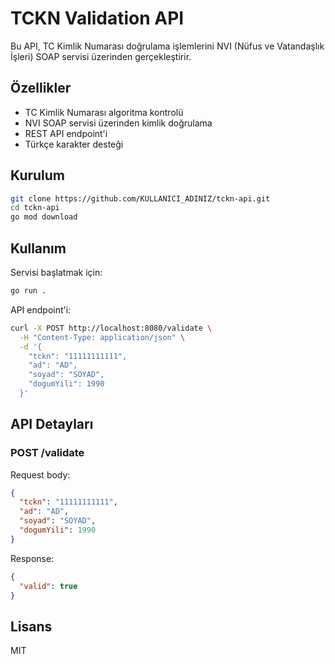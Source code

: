 # TCKN Validation API

Bu API, TC Kimlik Numarası doğrulama işlemlerini NVI (Nüfus ve Vatandaşlık İşleri) SOAP servisi üzerinden gerçekleştirir.

## Özellikler

- TC Kimlik Numarası algoritma kontrolü
- NVI SOAP servisi üzerinden kimlik doğrulama
- REST API endpoint'i
- Türkçe karakter desteği

## Kurulum

```bash
git clone https://github.com/KULLANICI_ADINIZ/tckn-api.git
cd tckn-api
go mod download
```

## Kullanım

Servisi başlatmak için:

```bash
go run .
```

API endpoint'i:

```bash
curl -X POST http://localhost:8080/validate \
  -H "Content-Type: application/json" \
  -d '{
    "tckn": "11111111111",
    "ad": "AD",
    "soyad": "SOYAD",
    "dogumYili": 1990
  }'
```

## API Detayları

### POST /validate

Request body:
```json
{
  "tckn": "11111111111",
  "ad": "AD",
  "soyad": "SOYAD",
  "dogumYili": 1990
}
```

Response:
```json
{
  "valid": true
}
```

## Lisans

MIT 